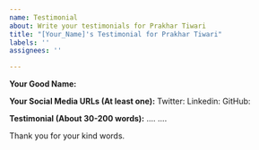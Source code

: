 ```yaml
---
name: Testimonial
about: Write your testimonials for Prakhar Tiwari
title: "[Your_Name]'s Testimonial for Prakhar Tiwari"
labels: ''
assignees: ''

---
```


**Your Good Name:**

**Your Social Media URLs (At least one):**
Twitter: 
Linkedin: 
GitHub: 

**Testimonial (About 30-200 words):**
....
....


Thank you for your kind words.
